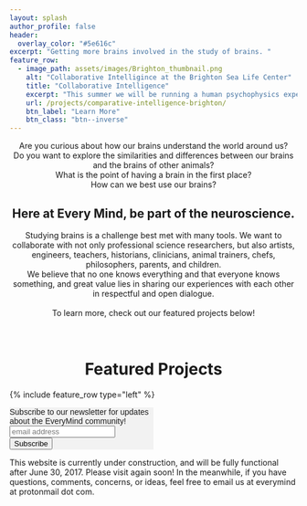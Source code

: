 ```yaml
---
layout: splash
author_profile: false
header:
  overlay_color: "#5e616c"
excerpt: "Getting more brains involved in the study of brains. "
feature_row:
  - image_path: assets/images/Brighton_thumbnail.png
    alt: "Collaborative Intelligince at the Brighton Sea Life Center"
    title: "Collaborative Intelligence"
    excerpt: "This summer we will be running a human psychophysics experiment as part of an exhibit at the Brighton Sea Life Center about comparative intelligence research."
    url: /projects/comparative-intelligence-brighton/
    btn_label: "Learn More"
    btn_class: "btn--inverse"
---
```

<p style="text-align: center;">Are you curious about how our brains understand the world around us? <br/>Do you want to explore the similarities and differences between our brains and the brains of other animals? <br/>What is the point of having a brain in the first place? <br/>How can we best use our brains? </p>

<h2 style="text-align: center;"> Here at Every Mind, be part of the neuroscience. </h2>

<p style="text-align: center;">Studying brains is a challenge best met with many tools. We want to collaborate with not only professional science researchers, but also artists, engineers, teachers, historians, clinicians, animal trainers, chefs, philosophers, parents, and children. <br/>We believe that no one knows everything and that everyone knows something, and great value lies in sharing our experiences with each other in respectful and open dialogue.<br/><br/>To learn more, check out our featured projects below! <br/><br/><br/></p>

<h1 style="text-align: center;"> Featured Projects </h1>

{% include feature_row type="left" %}

<!-- Begin MailChimp Signup Form -->
<link href="//cdn-images.mailchimp.com/embedcode/horizontal-slim-10_7.css" rel="stylesheet" type="text/css">
<style type="text/css">
	#mc_embed_signup{background:#f2f2f2; clear:left; font:14px Oxygen,Helvetica,Arial,sans-serif; width:50%;}
	/* Add your own MailChimp form style overrides in your site stylesheet or in this style block.
	   We recommend moving this block and the preceding CSS link to the HEAD of your HTML file. */
</style>
<div id="mc_embed_signup">
<form action="//online.us16.list-manage.com/subscribe/post?u=eb2472695fd6c8a6c2291c528&amp;id=322b339266" method="post" id="mc-embedded-subscribe-form" name="mc-embedded-subscribe-form" class="validate" target="_blank" novalidate>
    <div id="mc_embed_signup_scroll">
	<label for="mce-EMAIL">Subscribe to our newsletter for updates about the EveryMind community!</label>
	<input type="email" value="" name="EMAIL" class="email" id="mce-EMAIL" placeholder="email address" required>
    <!-- real people should not fill this in and expect good things - do not remove this or risk form bot signups-->
    <div style="position: absolute; left: -5000px;" aria-hidden="true"><input type="text" name="b_eb2472695fd6c8a6c2291c528_322b339266" tabindex="-1" value=""></div>
    <div class="clear"><input type="submit" value="Subscribe" name="subscribe" id="mc-embedded-subscribe" class="button"></div>
    </div>
</form>
</div>

<!--End mc_embed_signup-->

This website is currently under construction, and will be fully functional after June 30, 2017. Please visit again soon! In the meanwhile, if you have questions, comments, concerns, or ideas, feel free to email us at everymind at protonmail dot com. 
